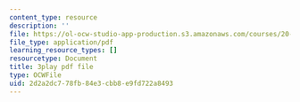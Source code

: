 ```yaml
---
content_type: resource
description: ''
file: https://ol-ocw-studio-app-production.s3.amazonaws.com/courses/20-219-becoming-the-next-bill-nye-writing-and-hosting-the-educational-show-january-iap-2015/2d2a2dc778fb84e3cbb8e9fd722a8493_RMSuV5fwCnE.pdf
file_type: application/pdf
learning_resource_types: []
resourcetype: Document
title: 3play pdf file
type: OCWFile
uid: 2d2a2dc7-78fb-84e3-cbb8-e9fd722a8493
---
```

